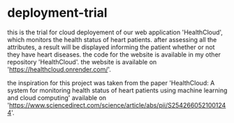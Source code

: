 # deployment-trial
this is the trial for cloud deployement of our web application 'HealthCloud', which monitors the health status of heart patients.
after assessing all the attributes, a result will be displayed informing the patient whether or not they have heart diseases.
the code for the website is available in my other repository 'HealthCloud'.
the website is available on 'https://healthcloud.onrender.com/'.

the inspiration for this project was taken from the paper 'HealthCloud: A system for monitoring health status of heart patients using machine learning and cloud computing' available on 'https://www.sciencedirect.com/science/article/abs/pii/S2542660521001244'.
